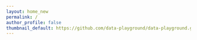 ```yaml
---
layout: home_new
permalink: /
author_profile: false
thumbnail_default: https://github.com/data-playground/data-playground.github.io/blob/main/assets/img/content_thumbnail_default.jpeg
---
```

